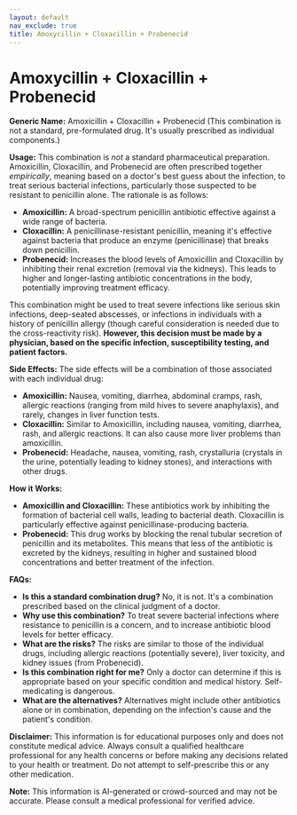 ```yaml
---
layout: default
nav_exclude: true
title: Amoxycillin + Cloxacillin + Probenecid
---
```


# Amoxycillin + Cloxacillin + Probenecid

**Generic Name:** Amoxicillin + Cloxacillin + Probenecid (This combination is not a standard, pre-formulated drug.  It's usually prescribed as individual components.)

**Usage:** This combination is *not* a standard pharmaceutical preparation.  Amoxicillin, Cloxacillin, and Probenecid are often prescribed together *empirically*, meaning based on a doctor's best guess about the infection,  to treat serious bacterial infections, particularly those suspected to be resistant to penicillin alone.  The rationale is as follows:

* **Amoxicillin:** A broad-spectrum penicillin antibiotic effective against a wide range of bacteria.
* **Cloxacillin:** A penicillinase-resistant penicillin, meaning it's effective against bacteria that produce an enzyme (penicillinase) that breaks down penicillin.
* **Probenecid:**  Increases the blood levels of Amoxicillin and Cloxacillin by inhibiting their renal excretion (removal via the kidneys).  This leads to higher and longer-lasting antibiotic concentrations in the body, potentially improving treatment efficacy.

This combination might be used to treat severe infections like serious skin infections, deep-seated abscesses, or infections in individuals with a history of penicillin allergy (though careful consideration is needed due to the cross-reactivity risk). **However, this decision must be made by a physician, based on the specific infection, susceptibility testing, and patient factors.**

**Side Effects:** The side effects will be a combination of those associated with each individual drug:

* **Amoxicillin:** Nausea, vomiting, diarrhea, abdominal cramps, rash, allergic reactions (ranging from mild hives to severe anaphylaxis), and rarely, changes in liver function tests.
* **Cloxacillin:** Similar to Amoxicillin, including nausea, vomiting, diarrhea, rash, and allergic reactions.  It can also cause more liver problems than amoxicillin.
* **Probenecid:**  Headache, nausea, vomiting, rash, crystalluria (crystals in the urine, potentially leading to kidney stones), and interactions with other drugs.

**How it Works:**

* **Amoxicillin and Cloxacillin:**  These antibiotics work by inhibiting the formation of bacterial cell walls, leading to bacterial death.  Cloxacillin is particularly effective against penicillinase-producing bacteria.
* **Probenecid:** This drug works by blocking the renal tubular secretion of penicillin and its metabolites. This means that less of the antibiotic is excreted by the kidneys, resulting in higher and sustained blood concentrations and better treatment of the infection.

**FAQs:**

* **Is this a standard combination drug?** No, it is not.  It's a combination prescribed based on the clinical judgment of a doctor.
* **Why use this combination?** To treat severe bacterial infections where resistance to penicillin is a concern, and to increase antibiotic blood levels for better efficacy.
* **What are the risks?**  The risks are similar to those of the individual drugs, including allergic reactions (potentially severe), liver toxicity, and kidney issues (from Probenecid).
* **Is this combination right for me?**  Only a doctor can determine if this is appropriate based on your specific condition and medical history.  Self-medicating is dangerous.
* **What are the alternatives?**  Alternatives might include other antibiotics alone or in combination, depending on the infection's cause and the patient's condition.

**Disclaimer:** This information is for educational purposes only and does not constitute medical advice.  Always consult a qualified healthcare professional for any health concerns or before making any decisions related to your health or treatment.  Do not attempt to self-prescribe this or any other medication.


**Note:** This information is AI-generated or crowd-sourced and may not be accurate. Please consult a medical professional for verified advice.